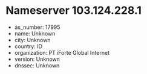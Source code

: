 # Nameserver 103.124.228.1

* as_number: 17995
* name: Unknown
* city: Unknown
* country: ID
* organization: PT iForte Global Internet
* version: Unknown
* dnssec: Unknown

